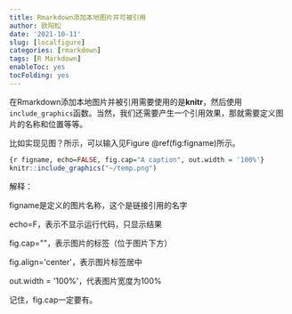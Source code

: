 ```yaml
---
title: Rmarkdown添加本地图片并可被引用
author: 欧阳松
date: '2021-10-11'
slug: [localfigure]
categories: [rmarkdown]
tags: [R Markdown]
enableToc: yes
tocFolding: yes
---
```


在Rmarkdown添加本地图片并被引用需要使用的是**knitr**，然后使用	`include_graphics`函数。当然，我们还需要产生一个引用效果，那就需要定义图片的名称和位置等等。

比如实现见图？所示，可以输入见Figure \@ref(fig:figname)所示。

````R
{r figname, echo=FALSE, fig.cap="A caption", out.width = '100%'}
knitr::include_graphics("~/temp.png")
````

解释：

figname是定义的图片名称，这个是链接引用的名字

echo=F，表示不显示运行代码，只显示结果

fig.cap=""，表示图片的标签（位于图片下方）

fig.align='center'，表示图片标签居中

out.width = '100%'，代表图片宽度为100%

记住，fig.cap一定要有。